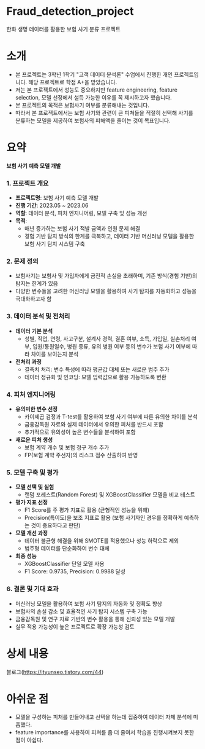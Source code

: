 # Fraud_detection_project
한화 생명 데이터를 활용한 보험 사기 분류 프로젝트

# 소개
- 본 프로젝트는 3학년 1학기 "고객 데이터 분석론" 수업에서 진행한 개인 프로젝트입니다. 해당 프로젝트로 학점 A+을 받았습니다.
- 저는 본 프로젝트에서 성능도 중요하지만 feature engineering, feature selection, 모델 선정에서 설득 가능한 이유를 꼭 제시하고자 했습니다.
- 본 프로젝트의 목적은 보험사기 여부를 분류해내는 것입니다.
- 따라서 본 프로젝트에서는 보험 사기와 관련이 큰 피쳐들을 적절히 선택해 사기를 분류하는 모델을 제공하여 보험사의 피해액을 줄이는 것이 목표입니다.

# 요약
**보험 사기 예측 모델 개발**

### 1. 프로젝트 개요
- **프로젝트명**: 보험 사기 예측 모델 개발
- **진행 기간**: 2023.05 ~ 2023.06
- **역할**: 데이터 분석, 피처 엔지니어링, 모델 구축 및 성능 개선
- **목적**:
  - 매년 증가하는 보험 사기 적발 금액과 인원 문제 해결
  - 경험 기반 탐지 방식의 한계를 극복하고, 데이터 기반 머신러닝 모델을 활용한 보험 사기 탐지 시스템 구축

### 2. 문제 정의
- 보험사기는 보험사 및 가입자에게 금전적 손실을 초래하며, 기존 방식(경험 기반)의 탐지는 한계가 있음
- 다양한 변수들을 고려한 머신러닝 모델을 활용하여 사기 탐지를 자동화하고 성능을 극대화하고자 함

### 3. 데이터 분석 및 전처리
- **데이터 기본 분석**
  - 성별, 직업, 연령, 사고구분, 설계사 경력, 결혼 여부, 소득, 가입일, 실손처리 여부, 입원/통원일수, 병원 종류, 유의 병원 여부 등의 변수가 보험 사기 여부에 따라 차이를 보이는지 분석
- **전처리 과정**
  - 결측치 처리: 변수 특성에 따라 평균값 대체 또는 새로운 범주 추가
  - 데이터 정규화 및 인코딩: 모델 입력값으로 활용 가능하도록 변환

### 4. 피처 엔지니어링
- **유의미한 변수 선정**
  - 카이제곱 검정과 T-test를 활용하여 보험 사기 여부에 따른 유의한 차이를 분석
  - 금융감독원 자료와 실제 데이터에서 유의한 피처를 반드시 포함
  - 추가적으로 유의성이 높은 변수들을 분석하여 포함
- **새로운 피처 생성**
  - 보험 계약 개수 및 보험 청구 개수 추가
  - FP(보험 계약 주선자)의 리스크 점수 산출하여 반영

### 5. 모델 구축 및 평가
- **모델 선택 및 실험**
  - 랜덤 포레스트(Random Forest) 및 XGBoostClassifier 모델을 비교 테스트
- **평가 지표 선정**
  - F1 Score를 주 평가 지표로 활용 (균형적인 성능을 위해)
  - Precision(특이도)을 보조 지표로 활용 (보험 사기자인 경우를 정확하게 예측하는 것이 중요하다고 판단)
- **모델 개선 과정**
  - 데이터 불균형 해결을 위해 SMOTE를 적용했으나 성능 하락으로 제외
  - 범주형 데이터를 단순화하여 변수 대체
- **최종 성능**
  - XGBoostClassifier 단일 모델 사용
  - F1 Score: 0.9735, Precision: 0.9988 달성

### 6. 결론 및 기대 효과
- 머신러닝 모델을 활용하여 보험 사기 탐지의 자동화 및 정확도 향상
- 보험사의 손실 감소 및 효율적인 사기 탐지 시스템 구축 가능
- 금융감독원 및 연구 자료 기반의 변수 활용을 통해 신뢰성 있는 모델 개발
- 실무 적용 가능성이 높은 프로젝트로 확장 가능성 검토

# 상세 내용
블로그(https://ityunseo.tistory.com/44)
  
# 아쉬운 점
- 모델을 구성하는 피처를 만들어내고 선택을 하는데 집중하여 데이터 자체 분석에 미흡했다.
- feature importance를 사용하여 피쳐를 좀 더 줄여서 학습을 진행시켜보지 못한 점이 아쉽다.


